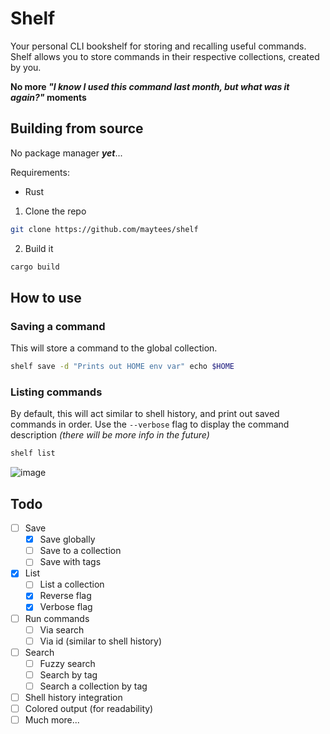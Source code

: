 # Shelf

Your personal CLI bookshelf for storing and recalling useful commands.
Shelf allows you to store commands in their respective collections, created by you.

**No more _"I know I used this command last month, but what was it again?"_ moments**

## Building from source

No package manager **_yet_**...

Requirements:

- Rust

1. Clone the repo

```bash
git clone https://github.com/maytees/shelf
```

2. Build it

```bash
cargo build
```

## How to use

### Saving a command

This will store a command to the global collection.

```bash
shelf save -d "Prints out HOME env var" echo $HOME
```

### Listing commands

By default, this will act similar to shell history, and print out saved commands in order.
Use the `--verbose` flag to display the command description _(there will be more info in the future)_

```bash
shelf list
```

![image](https://github.com/user-attachments/assets/84e0ccb0-e6cf-455f-ad16-967d5607e7c6)

## Todo

- [ ] Save
  - [x] Save globally
  - [ ] Save to a collection
  - [ ] Save with tags
- [x] List
  - [ ] List a collection
  - [x] Reverse flag
  - [x] Verbose flag
- [ ] Run commands
  - [ ] Via search
  - [ ] Via id (similar to shell history)
- [ ] Search
  - [ ] Fuzzy search
  - [ ] Search by tag
  - [ ] Search a collection by tag
- [ ] Shell history integration
- [ ] Colored output (for readability)
- [ ] Much more...
